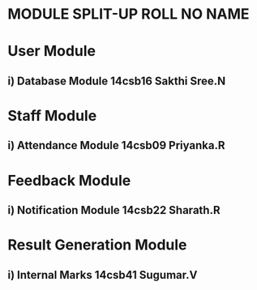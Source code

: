 # MODULE SPLIT-UP                               ROLL NO                            NAME

# User Module                      
## i) Database Module                           14csb16                        Sakthi Sree.N

# Staff Module
## i) Attendance Module                         14csb09                        Priyanka.R

# Feedback Module
## i) Notification Module                       14csb22                        Sharath.R

# Result Generation Module                     
## i) Internal Marks                            14csb41                        Sugumar.V

